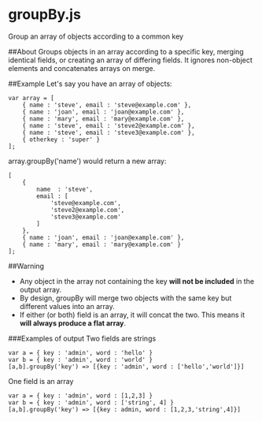 groupBy.js
==========

Group an array of objects according to a common key

##About
Groups objects in an array according to a specific key,
merging identical fields, or creating an array of differing fields.
It ignores non-object elements and concatenates arrays on merge.

##Example
Let's say you have an array of objects:

	var array = [
		{ name : 'steve', email : 'steve@example.com' },
		{ name : 'joan', email : 'joan@example.com' },
		{ name : 'mary', email : 'mary@example.com' },
		{ name : 'steve', email : 'steve2@example.com' },
		{ name : 'steve', email : 'steve3@example.com' },
		{ otherkey : 'super' }
	];

array.groupBy('name') would return a new array:

	[
		{
			name  : 'steve', 
			email : [
				'steve@example.com', 
				'steve2@example.com', 
				'steve3@example.com'
			]
		},
		{ name : 'joan', email : 'joan@example.com' },
		{ name : 'mary', email : 'mary@example.com' }
	];

##Warning
- Any object in the array not containing the key **will not be included** in the output array.
- By design, groupBy will merge two objects with the same key but different values into an array.
- If either (or both) field is an array, it will concat the two. This means it **will always produce a flat array**.

###Examples of output
Two fields are strings

	var a = { key : 'admin', word : 'hello' }
	var b = { key : 'admin', word : 'world' }
	[a,b].groupBy('key') => [{key : 'admin', word : ['hello','world']}]
	
One field is an array

	var a = { key : 'admin', word : [1,2,3] }
	var b = { key : 'admin', word : ['string', 4] }
	[a,b].groupBy('key') => [{key : admin, word : [1,2,3,'string',4]}]	
	

